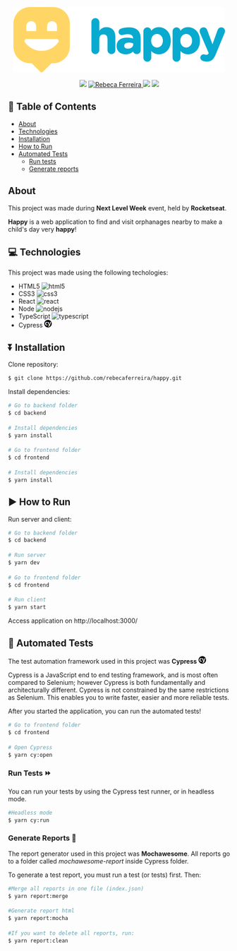 <p align="center">
  <img src=/frontend/public/github/logo.svg/>
</p>

<p align="center">
 <img src="https://img.shields.io/badge/Happy-NLW 3.0-blue"/>
  <a href="https://www.linkedin.com/in/rebeca-ferreira-oliveira/">
    <img alt="Rebeca Ferreira" src="https://img.shields.io/badge/-Rebeca Ferreira-blue?style=flat&logo=Linkedin&logoColor=white" />
  </a>
    <img src="https://img.shields.io/github/repo-size/rebecaferreira/happy" />
    <img src="https://img.shields.io/github/last-commit/rebecaferreira/happy?color=blue" />
</p>

## :pushpin: Table of Contents

<!--ts-->
   * [About](#about)
   * [Technologies](#computer-technologies)
   * [Installation](#arrow_double_down-installation)
   * [How to Run](#arrow_forward-how-to-run)
   * [Automated Tests](#robot-automated-tests)
      * [Run tests]()
      * [Generate reports]()
<!--te-->

 ## About

This project was made during **Next Level Week** event, held by **Rocketseat**. 

**Happy** is a web application to find and visit orphanages nearby to make a child's day very **happy**!

 ## :computer: Technologies 
 
 This project was made using the following techologies:
 
- HTML5 <img src="https://devicons.github.io/devicon/devicon.git/icons/html5/html5-original-wordmark.svg" alt="html5"  width="20" height="20"/>
- CSS3 <img src="https://devicons.github.io/devicon/devicon.git/icons/css3/css3-original-wordmark.svg" alt="css3"  width="20" height="20"/>
- React <img src="https://devicons.github.io/devicon/devicon.git/icons/react/react-original.svg" alt="react" width="17" height="17"/>
- Node <img src="https://devicons.github.io/devicon/devicon.git/icons/nodejs/nodejs-original.svg" alt="nodejs" width="20" height="20"/>
- TypeScript <img src="https://devicons.github.io/devicon/devicon.git/icons/typescript/typescript-original.svg" alt="typescript" width="17" height="17"/>
- Cypress <img src="/frontend/public/github/cypress.svg" width="17px" height="17px" />

## :arrow_double_down: Installation 

Clone repository:
```bash
$ git clone https://github.com/rebecaferreira/happy.git
```

Install dependencies:
```bash
# Go to backend folder
$ cd backend

# Install dependencies
$ yarn install

# Go to frontend folder
$ cd frontend

# Install dependencies
$ yarn install
```
## :arrow_forward: How to Run

Run server and client: 
```bash
# Go to backend folder
$ cd backend

# Run server
$ yarn dev

# Go to frontend folder
$ cd frontend

# Run client
$ yarn start
```
Access application on http://localhost:3000/ 

## :robot: Automated Tests
The test automation framework used in this project was **Cypress** <img src="/frontend/public/github/cypress.svg" width="17px" height="17px" />

Cypress is a JavaScript end to end testing framework, and is most often compared to Selenium; however Cypress is both fundamentally and architecturally different. Cypress is not constrained by the same restrictions as Selenium.
This enables you to write faster, easier and more reliable tests.

After you started the application, you can run the automated tests!

```bash
# Go to frontend folder
$ cd frontend

# Open Cypress
$ yarn cy:open
```
### Run Tests :fast_forward:

You can run your tests by using the Cypress test runner, or in headless mode.

```bash
#Headless mode
$ yarn cy:run
```
### Generate Reports :memo:

The report generator used in this project was **Mochawesome**. All reports go to a folder called *mochawesome-report* inside Cypress folder.

To generate a test report, you must run a test (or tests) first. Then:
```bash
#Merge all reports in one file (index.json)
$ yarn report:merge

#Generate report html
$ yarn report:mocha

#If you want to delete all reports, run:
$ yarn report:clean
```
